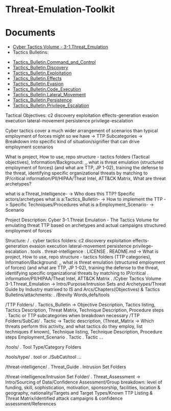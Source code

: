 # Threat-Emulation-Toolkit

# Documents

* [Cyber Tactics Volume - 3-1.Threat_Emulation](Cyber_Tactics_Volume_3-1.Threat_Emulation.md)
* Tactics Bulletins:
+ [Tactics_Bulletin.Command_and_Control](c2/Tactics_Bulletin.Command_and_Control.md)
+ [Tactics_Bulletin.Discovery](discovery/Tactics_Bulletin.Discovery.md)
+ [Tactics_Bulletin.Exploitation](exploitation/Tactics_Bulletin.Exploitation.md)
+ [Tactics_Bulletin.Effects](effects-generation/Tactics_Bulletin.Effects.md)
+ [Tactics_Bulletin.Evasion](evasion/Tactics_Bulletin.Evasion.md)
+ [Tactics_Bulletin.Code_Execution](execution/Tactics_Bulletin.Code_Execution.md)
+ [Tactics_Bulletin.Lateral_Movement](lateral-movement/Tactics_Bulletin.Lateral_Movement.md)
+ [Tactics_Bulletin.Persistence](persistence/Tactics_Bulletin.Persistence.md)
+ [Tactics_Bulletin.Privilege_Escalation](privilege-escalation/Tactics_Bulletin.Privilege_Escalation.md)

Tactical Objectives:
c2
discovery
exploitation
effects-generation
evasion
execution
lateral-movement
persistence
privilege-escalation

Cyber tactics cover a much wider arrangement of scenarios than typical employment of forces might so we have -> TTP Subcategories -> Breakdown into specific kind of situation/signifier that can drive employment scenarios

What is project, How to use, repo structure - tactics folders (Tactical objectives), Information/Background: ,, what is threat emulation (structured employment of forces) (and what are TTP, JP 1-02), training the defense to the threat, identifying specific organizational threats by matching to IP/critical information/PII/HIPAA/Theat Intel, ATT&CK Matrix, What are threat archetypes?

what is a:Threat_Intelligence- -> Who does this TTP? Specific actors/archetypes
what is a:Tactics_Bulletin- -> How to implement the TTP -> Specific Techniques/Procedures
what is a:Employment_Scenario- -> Scenario

Project Description: Cyber 3-1.Threat Emulation - The Tactics Volume for emulating threat TTP based on archetypes and actual campaigns structured employment of forces

Structure:
/
. cyber tactics folders: c2 discovery exploitation effects-generation evasion execution lateral-movement persistence privilege-escalation
. tools
. threat-intelligence
. LICENSE
. README.md -> What is project, How to use, repo structure - tactics folders (TTP categories), Information/Background: ,, what is threat emulation (structured employment of forces) (and what are TTP, JP 1-02), training the defense to the threat, identifying specific organizational threats by matching to IP/critical . information/PII/HIPAA/Theat Intel, ATT&CK Matrix
. /Cyber Tactics Volume 3-1.Threat_Emulation -> Intro/Purpose/Intrusion Sets and Archetypes/Threat Guide by Industry matrixed to IS and Arcs/Chapters(Objectives) & Tactics Bulletins/attachments: . /Brevity Words,defs/tools

/TTP Folders/
. Tactics_Bulletin -> Objective Description, Tactics listing, Tactics Description, Threat Matrix, Technique Description, Procedure steps
. Tactic or TTP subcategories when breakdown necessary
/TTP Folders/SubCat/
. Tactic -> Tactic description, (Threat_Matrix -> Which threats perform this activity, and what tactics do they employ, list techniques if known), Technique listing, Technique Description, Procedure steps
Employment_Scenario
. Tactic
. Tactic
...

/tools/
. Tool Type/Category Folders

/tools/type/
. tool or ./SubCat/tool
...

/threat-intelligence/
. Threat_Guide
. Intrusion Set Folders

/threat-intelligence/Intrusion Set Folder/
. Threat_Assessment -> Intro/Sourcing of Data/Confidence Assessment/Group breakdown: level of funding, skill, sophistication, motivation, sponsorship, facilities, location & geography, nationality/Targets and Target Types/Known TTP Listing & Threat Matrix/identified attack campaigns & confidence assessment/References
